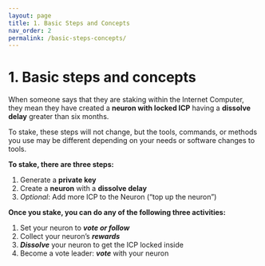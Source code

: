 ```yaml
---
layout: page
title: 1. Basic Steps and Concepts
nav_order: 2    
permalink: /basic-steps-concepts/
---
```


# 1. Basic steps and concepts

When someone says that they are staking within the Internet Computer, they mean they have created a **neuron with locked ICP** having a **dissolve delay** greater than six months.

To stake, these steps will not change, but the tools, commands, or methods you use may be different depending on your needs or software changes to tools.

**To stake, there are three steps:**

1. Generate a **private key**
2. Create a **neuron** with a **dissolve delay**
3. *Optional*: Add more ICP to the Neuron (“top up the neuron”)

**Once you stake, you can do any of the following three activities:**

1. Set your neuron to ***vote or follow***
2. Collect your neuron’s ***rewards***
3. ***Dissolve*** your neuron to get the ICP locked inside
4. Become a vote leader: ***vote*** with your neuron
